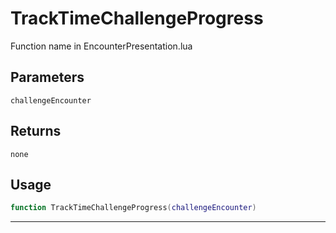# TrackTimeChallengeProgress
Function name in EncounterPresentation.lua
## Parameters
`challengeEncounter`
## Returns
`none`
## Usage
```lua
function TrackTimeChallengeProgress(challengeEncounter)
```
---
